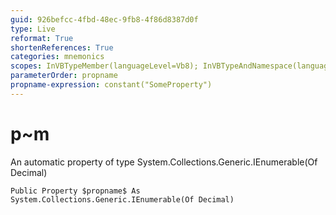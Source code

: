 ```yaml
---
guid: 926befcc-4fbd-48ec-9fb8-4f86d8387d0f
type: Live
reformat: True
shortenReferences: True
categories: mnemonics
scopes: InVBTypeMember(languageLevel=Vb8); InVBTypeAndNamespace(languageLevel=Vb8)
parameterOrder: propname
propname-expression: constant("SomeProperty")
---
```


# p~m

An automatic property of type System.Collections.Generic.IEnumerable(Of Decimal)

```
Public Property $propname$ As System.Collections.Generic.IEnumerable(Of Decimal)
```
